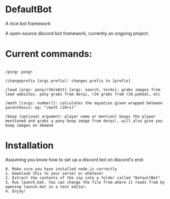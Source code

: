 # DefaultBot
A nice bot framework

A open-source discord bot framework, currently an ongoing project. 

# Current commands:

```/help: links this webpage :P

/ping: pong!

/changeprefix [args prefix]: changes prefix to [prefix]

/lewd [args: pony/r34/e621] [args: search, terms]: grabs images from lewd websites. pony grabs from derpi, r34 grabs from r34.paheal, etc

/math [(args: number)]: calculates the equation given wrapped between parenthesis: eg: "/math (20+1)"

/boop [optional argument: player name or mention] boops the player mentioned and grabs a pony boop image from derpi!, will also give you boop images on demand
```


# Installation
Assuming you know how to set up a discord bot on discord's end:
```
0. Make sure you have installed node.js correctly
1. Download this to your server or whatever
2. Extract the contents of the zip into a folder called "DefaultBot"
3. Run launch.bat. You can change the file from where it reads from by opening launch.bat in a text editor.
4. Enjoy!
```
